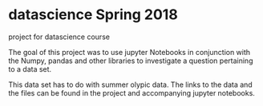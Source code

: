 # datascience Spring 2018
project for datascience course

The goal of this project was to use jupyter Notebooks in conjunction with the Numpy, pandas and 
other libraries to investigate a question pertaining to a data set.

This data set has to do with summer olypic data.  The links to the data and the files can be found 
in the project and accompanying jupyter notebooks.
